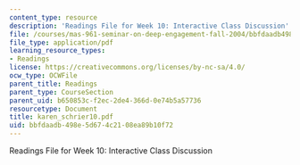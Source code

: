 ```yaml
---
content_type: resource
description: 'Readings File for Week 10: Interactive Class Discussion'
file: /courses/mas-961-seminar-on-deep-engagement-fall-2004/bbfdaadb498e5d674c2108ea89b10f72_karen_schrier10.pdf
file_type: application/pdf
learning_resource_types:
- Readings
license: https://creativecommons.org/licenses/by-nc-sa/4.0/
ocw_type: OCWFile
parent_title: Readings
parent_type: CourseSection
parent_uid: b650853c-f2ec-2de4-366d-0e74b5a57736
resourcetype: Document
title: karen_schrier10.pdf
uid: bbfdaadb-498e-5d67-4c21-08ea89b10f72
---
```

Readings File for Week 10: Interactive Class Discussion
